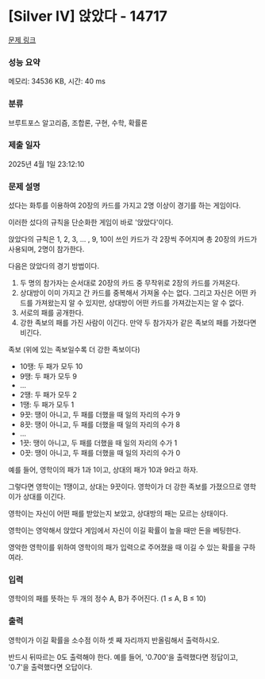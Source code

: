 # [Silver IV] 앉았다 - 14717 

[문제 링크](https://www.acmicpc.net/problem/14717) 

### 성능 요약

메모리: 34536 KB, 시간: 40 ms

### 분류

브루트포스 알고리즘, 조합론, 구현, 수학, 확률론

### 제출 일자

2025년 4월 1일 23:12:10

### 문제 설명

<p>섰다는 화투를 이용하여 20장의 카드를 가지고 2명 이상이 경기를 하는 게임이다.</p>

<p>이러한 섰다의 규칙을 단순화한 게임이 바로 '앉았다'이다.</p>

<p>앉았다의 규칙은 1, 2, 3, ... , 9, 10이 쓰인 카드가 각 2장씩 주어지며 총 20장의 카드가 사용되며, 2명이 참가한다.</p>

<p>다음은 앉았다의 경기 방법이다.</p>

<ol>
	<li>두 명의 참가자는 순서대로 20장의 카드 중 무작위로 2장의 카드를 가져온다.</li>
	<li>상대방이 이미 가지고 간 카드를 중복해서 가져올 수는 없다. 그리고 자신은 어떤 카드를 가져왔는지 알 수 있지만, 상대방이 어떤 카드를 가져갔는지는 알 수 없다.</li>
	<li>서로의 패를 공개한다.</li>
	<li>강한 족보의 패를 가진 사람이 이긴다. 만약 두 참가자가 같은 족보의 패를 가졌다면 비긴다.</li>
</ol>

<p>족보 (위에 있는 족보일수록 더 강한 족보이다)</p>

<ul>
	<li>10땡: 두 패가 모두 10</li>
	<li>9땡: 두 패가 모두 9</li>
	<li>...</li>
	<li>2땡: 두 패가 모두 2</li>
	<li>1땡: 두 패가 모두 1</li>
	<li>9끗: 땡이 아니고, 두 패를 더했을 때 일의 자리의 수가 9</li>
	<li>8끗: 땡이 아니고, 두 패를 더했을 때 일의 자리의 수가 8</li>
	<li>...</li>
	<li>1끗: 땡이 아니고, 두 패를 더했을 때 일의 자리의 수가 1</li>
	<li>0끗: 땡이 아니고, 두 패를 더했을 때 일의 자리의 수가 0</li>
</ul>

<p>예를 들어, 영학이의 패가 1과 1이고, 상대의 패가 10과 9라고 하자.</p>

<p>그렇다면 영학이는 1땡이고, 상대는 9끗이다. 영학이가 더 강한 족보를 가졌으므로 영학이가 상대를 이긴다.</p>

<p>영학이는 자신이 어떤 패를 받았는지 보았고, 상대방의 패는 모르는 상태이다.</p>

<p>영학이는 영악해서 앉았다 게임에서 자신이 이길 확률이 높을 때만 돈을 베팅한다.</p>

<p>영악한 영학이를 위하여 영학이의 패가 입력으로 주어졌을 때 이길 수 있는 확률을 구하여라.</p>

### 입력 

 <p>영학이의 패를 뜻하는 두 개의 정수 A, B가 주어진다. (1 ≤ A, B ≤ 10)</p>

### 출력 

 <p>영학이가 이길 확률을 소수점 이하 셋 째 자리까지 반올림해서 출력하시오.</p>

<p>반드시 뒤따르는 0도 출력해야 한다. 예를 들어, '0.700'을 출력했다면 정답이고, '0.7'을 출력했다면 오답이다.</p>

